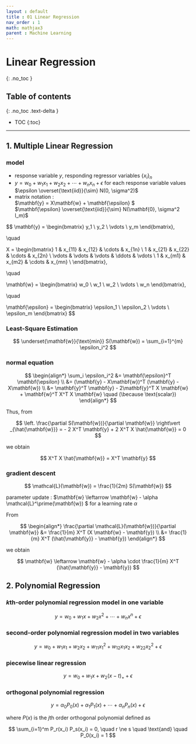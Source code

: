 ```yaml
---
layout : default
title : 01 Linear Regression
nav_order : 1
math: mathjax3
parent : Machine Learning
---
```


# Linear Regression
{: .no_toc }

## Table of contents
{: .no_toc .text-delta }

- TOC
{:toc}

---

## 1. Multiple Linear Regression

### model

- response variable $y$, responding regressor variables $\lbrace x_i \rbrace _n$
- $y = w_0 + w_1 x_1+ w_2 x_2 + \cdots + w_n x_n + \epsilon$ for each response variable values  
$\epsilon \overset{\text{iid}}{\sim} N(0, \sigma^2)$
- matrix notation :  
$\mathbf{y} = X\mathbf{w} + \mathbf{\epsilon} $  
$\mathbf{\epsilon} \overset{\text{iid}}{\sim} N(\mathbf{0}, \sigma^2 I_m)$

$$
\mathbf{y} = 
\begin{bmatrix}
    y_1 \\
    y_2 \\
    \vdots \\
    y_m
\end{bmatrix},

\quad

X =
\begin{bmatrix}
    1 & x_{11} & x_{12} & \cdots & x_{1n} \\
    1 & x_{21} & x_{22} & \cdots & x_{2n} \\
    \vdots & \vdots & \vdots & \ddots & \vdots \\
    1 & x_{m1} & x_{m2} & \cdots & x_{mn} \\
\end{bmatrix},

\quad

\mathbf{w} = 
\begin{bmatrix}
    w_0 \\
    w_1 \\
    w_2 \\
    \vdots \\
    w_n
\end{bmatrix},

\quad

\mathbf{\epsilon} = 
\begin{bmatrix}
    \epsilon_1 \\
    \epsilon_2 \\
    \vdots \\
    \epsilon_m
\end{bmatrix}
$$

### Least-Square Estimation

$$
\underset{\mathbf{w}}{\text{min}} S(\mathbf{w}) = \sum_{i=1}^{m} \epsilon_i^2
$$


### normal equation

$$ 
\begin{align*}
    \sum_i \epsilon_i^2 
    &= \mathbf{\epsilon}^T \mathbf{\epsilon} \\
    &= (\mathbf{y} - X\mathbf{w})^T (\mathbf{y} - X\mathbf{w}) \\
    &= \mathbf{y}^T \mathbf{y} - 2\mathbf{y}^T X \mathbf{w} + \mathbf{w}^T X^T X \mathbf{w} \quad (\because \text{scalar})
\end{align*}
$$

Thus, from

$$
\left. \frac{\partial S(\mathbf{w})}{\partial \mathbf{w}} \right\vert _{\hat{\mathbf{w}}} = - 2 X^T \mathbf{y} + 2 X^T X \hat{\mathbf{w}} = 0
$$

we obtain

$$
X^T X \hat{\mathbf{w}} = X^T \mathbf{y}
$$


### gradient descent

$$
\mathcal{L}(\mathbf{w}) = \frac{1}{2m} S(\mathbf{w})
$$

parameter update : $\mathbf{w} \leftarrow \mathbf{w} - \alpha \mathcal{L}^\prime(\mathbf{w}) $ for a learning rate $\alpha$

From 

$$
\begin{align*}
    \frac{\partial \mathcal{L}(\mathbf{w})}{\partial \mathbf{w}} 
    &= \frac{1}{m} X^T (X \mathbf{w} - \mathbf{y}) \\
    &= \frac{1}{m} X^T (\hat{\mathbf{y}} - \mathbf{y})
\end{align*}
$$

we obtain

$$
\mathbf{w} 
\leftarrow 
\mathbf{w} - \alpha \cdot \frac{1}{m} X^T (\hat{\mathbf{y}} - \mathbf{y})
$$


## 2. Polynomial Regression

### *k*th-order polynomial regression model in one variable

$$
y = w_0 + w_1 x + w_2 x^2 + \cdots + w_n x^n + \epsilon
$$

### second-order polynomial regression model in two variables

$$
y = w_0 + w_1 x_1 + w_2 x_2 + w_{11} x_1^2 + w_{12} x_1 x_2 + w_{22} x_2^2 + \epsilon
$$

### piecewise linear regression

$$
y = w_0 + w_1 x + w_2 (x-t)_+ + \epsilon
$$

### orthogonal polynomial regression

$$
y = \alpha_0 P_0(x) + \alpha_1 P_1(x) + \cdots + {\alpha}_n P_n(x) + \epsilon
$$

where $P(x)$ is the *j*th order orthogonal polynomial defined as

$$
\sum_{i=1}^m P_r(x_i)  P_s(x_i) = 0, \quad r \ne s \quad \text{and} \quad P_0(x_i) = 1
$$
